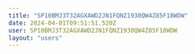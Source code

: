 ```yaml
---
title: "SP10BMJ3T32AGXAWD2JN1FQNZ1930QW4Z85F18WDW"
date: 2024-04-01T09:51:51.520Z
user: SP10BMJ3T32AGXAWD2JN1FQNZ1930QW4Z85F18WDW
layout: "users"
---
```

    